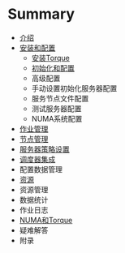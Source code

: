 # Summary

* [介绍](README.md)
* [安装和配置](chapter1.md)
  * [安装Torque](chapter1/an-zhuang-torque.md)
  * [初始化和配置](chapter1/chu-shi-hua-he-pei-zhi.md)
  * 高级配置
  * 手动设置初始化服务器配置
  * 服务节点文件配置
  * 测试服务器配置
  * NUMA系统配置
* [作业管理](ti-jiao-he-guan-li-zuo-ye.md)
* [节点管理](jie-dian-guan-li.md)
* [服务器策略设置](fu-wu-qi-ce-lve-she-zhi.md)
* [调度器集成](pei-zhi-shu-ju-guan-li.md)
* 配置数据管理
* [资源](zi-yuan.md)
* 资源管理
* 数据统计
* 作业日志
* [NUMA和Torque](yi-nan-jie-da.md)
* 疑难解答
* 附录

